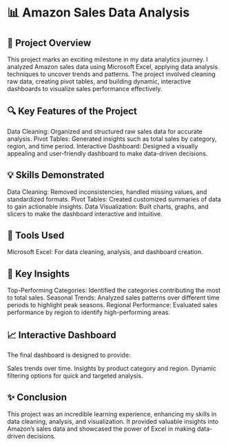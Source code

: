 # 📊 Amazon Sales Data Analysis

## 📝 Project Overview

This project marks an exciting milestone in my data analytics journey. I analyzed Amazon sales data using Microsoft Excel, applying data analysis techniques to uncover trends and patterns. The project involved cleaning raw data, creating pivot tables, and building dynamic, interactive dashboards to visualize sales performance effectively.

## 🔍 Key Features of the Project

Data Cleaning: Organized and structured raw sales data for accurate analysis.
Pivot Tables: Generated insights such as total sales by category, region, and time period.
Interactive Dashboard: Designed a visually appealing and user-friendly dashboard to make data-driven decisions.

## 💡 Skills Demonstrated

Data Cleaning: Removed inconsistencies, handled missing values, and standardized formats.
Pivot Tables: Created customized summaries of data to gain actionable insights.
Data Visualization: Built charts, graphs, and slicers to make the dashboard interactive and intuitive.

## 🚀 Tools Used

Microsoft Excel: For data cleaning, analysis, and dashboard creation.

## 🌟 Key Insights

Top-Performing Categories: Identified the categories contributing the most to total sales.
Seasonal Trends: Analyzed sales patterns over different time periods to highlight peak seasons.
Regional Performance: Evaluated sales performance by region to identify high-performing areas.

## 📈 Interactive Dashboard

The final dashboard is designed to provide:

Sales trends over time.
Insights by product category and region.
Dynamic filtering options for quick and targeted analysis.

## ✨ Conclusion
This project was an incredible learning experience, enhancing my skills in data cleaning, analysis, and visualization. It provided valuable insights into Amazon’s sales data and showcased the power of Excel in making data-driven decisions.
